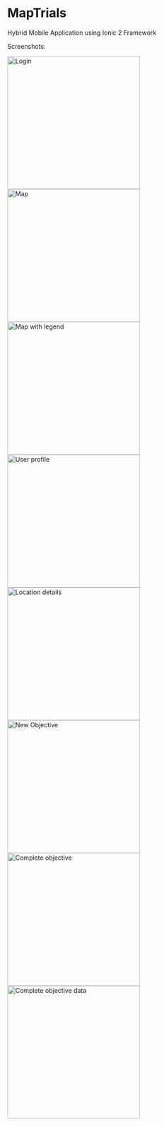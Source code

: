 # MapTrials
Hybrid Mobile Application using Ionic 2 Framework

Screenshots:

<img src="http://blog.juganaru.eu/maptrials/screenshots/maptrials-login.png" alt="Login" height="300px">
<img src="http://blog.juganaru.eu/maptrials/screenshots/maptrials-map-no-legend.png" alt="Map" height="300px">
<img src="http://blog.juganaru.eu/maptrials/screenshots/maptrials-map-with-legend.png" alt="Map with legend" height="300px">
<img src="http://blog.juganaru.eu/maptrials/screenshots/maptrials-user-profile.png" alt="User profile" height="300px">
<img src="http://blog.juganaru.eu/maptrials/screenshots/maptrials-location-details.png" alt="Location details" height="300px">
<img src="http://blog.juganaru.eu/maptrials/screenshots/maptrials-new-objective.png" alt="New Objective" height="300px">
<img src="http://blog.juganaru.eu/maptrials/screenshots/maptrials-complete-objective.png" alt="Complete objective" height="300px">
<img src="http://blog.juganaru.eu/maptrials/screenshots/maptrials-complete-objective-data.png" alt="Complete objective data" height="300px">
